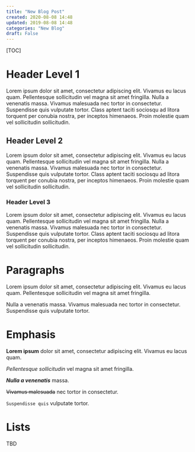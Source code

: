 ```yaml
---
title: "New Blog Post"
created: 2020-08-08 14:48
updated: 2019-08-08 14:48
categories: "New Blog"
draft: False
---
```


[TOC]

# Header Level 1

Lorem ipsum dolor sit amet, consectetur adipiscing elit. Vivamus eu lacus quam.
Pellentesque sollicitudin vel magna sit amet fringilla.
Nulla a venenatis massa.
Vivamus malesuada nec tortor in consectetur.
Suspendisse quis vulputate tortor.
Class aptent taciti sociosqu ad litora torquent per conubia nostra, per inceptos himenaeos.
Proin molestie quam vel sollicitudin sollicitudin.

## Header Level 2

Lorem ipsum dolor sit amet, consectetur adipiscing elit. Vivamus eu lacus quam.
Pellentesque sollicitudin vel magna sit amet fringilla.
Nulla a venenatis massa.
Vivamus malesuada nec tortor in consectetur.
Suspendisse quis vulputate tortor.
Class aptent taciti sociosqu ad litora torquent per conubia nostra, per inceptos himenaeos.
Proin molestie quam vel sollicitudin sollicitudin.

### Header Level 3

Lorem ipsum dolor sit amet, consectetur adipiscing elit. Vivamus eu lacus quam.
Pellentesque sollicitudin vel magna sit amet fringilla.
Nulla a venenatis massa.
Vivamus malesuada nec tortor in consectetur.
Suspendisse quis vulputate tortor.
Class aptent taciti sociosqu ad litora torquent per conubia nostra, per inceptos himenaeos.
Proin molestie quam vel sollicitudin sollicitudin.

# Paragraphs

Lorem ipsum dolor sit amet, consectetur adipiscing elit.
Vivamus eu lacus quam.
Pellentesque sollicitudin vel magna sit amet fringilla.

Nulla a venenatis massa.
Vivamus malesuada nec tortor in consectetur.  
Suspendisse quis vulputate tortor.

# Emphasis

**Lorem ipsum** dolor sit amet, consectetur adipiscing elit. Vivamus eu lacus quam.

*Pellentesque sollicitudin* vel magna sit amet fringilla.

***Nulla a venenatis*** massa.

~~Vivamus malesuada~~ nec tortor in consectetur.

`Suspendisse quis` vulputate tortor.

# Lists

TBD

